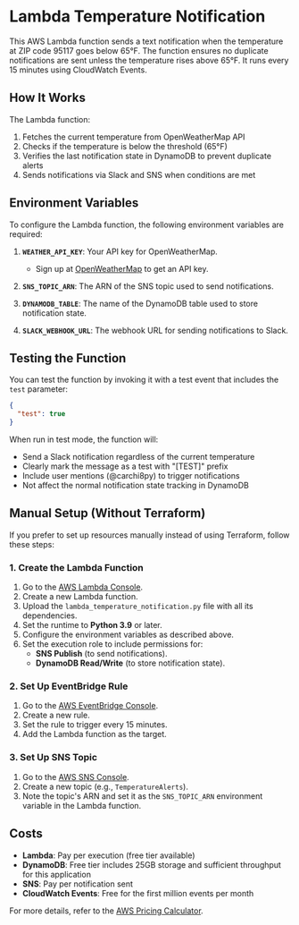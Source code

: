 # Lambda Temperature Notification

This AWS Lambda function sends a text notification when the temperature at ZIP code 95117 goes below 65°F. The function ensures no duplicate notifications are sent unless the temperature rises above 65°F. It runs every 15 minutes using CloudWatch Events.

## How It Works

The Lambda function:
1. Fetches the current temperature from OpenWeatherMap API
2. Checks if the temperature is below the threshold (65°F)
3. Verifies the last notification state in DynamoDB to prevent duplicate alerts
4. Sends notifications via Slack and SNS when conditions are met

## Environment Variables

To configure the Lambda function, the following environment variables are required:

1. **`WEATHER_API_KEY`**: Your API key for OpenWeatherMap.
   - Sign up at [OpenWeatherMap](https://openweathermap.org/) to get an API key.

2. **`SNS_TOPIC_ARN`**: The ARN of the SNS topic used to send notifications.

3. **`DYNAMODB_TABLE`**: The name of the DynamoDB table used to store notification state.

4. **`SLACK_WEBHOOK_URL`**: The webhook URL for sending notifications to Slack.

## Testing the Function

You can test the function by invoking it with a test event that includes the `test` parameter:

```json
{
  "test": true
}
```

When run in test mode, the function will:
- Send a Slack notification regardless of the current temperature
- Clearly mark the message as a test with "[TEST]" prefix
- Include user mentions (@carchi8py) to trigger notifications
- Not affect the normal notification state tracking in DynamoDB

## Manual Setup (Without Terraform)

If you prefer to set up resources manually instead of using Terraform, follow these steps:

### 1. Create the Lambda Function
1. Go to the [AWS Lambda Console](https://console.aws.amazon.com/lambda/).
2. Create a new Lambda function.
3. Upload the `lambda_temperature_notification.py` file with all its dependencies.
4. Set the runtime to **Python 3.9** or later.
5. Configure the environment variables as described above.
6. Set the execution role to include permissions for:
   - **SNS Publish** (to send notifications).
   - **DynamoDB Read/Write** (to store notification state).

### 2. Set Up EventBridge Rule
1. Go to the [AWS EventBridge Console](https://console.aws.amazon.com/events/).
2. Create a new rule.
3. Set the rule to trigger every 15 minutes.
4. Add the Lambda function as the target.

### 3. Set Up SNS Topic
1. Go to the [AWS SNS Console](https://console.aws.amazon.com/sns/).
2. Create a new topic (e.g., `TemperatureAlerts`).
3. Note the topic's ARN and set it as the `SNS_TOPIC_ARN` environment variable in the Lambda function.

## Costs
- **Lambda**: Pay per execution (free tier available)
- **DynamoDB**: Free tier includes 25GB storage and sufficient throughput for this application
- **SNS**: Pay per notification sent
- **CloudWatch Events**: Free for the first million events per month

For more details, refer to the [AWS Pricing Calculator](https://calculator.aws/).